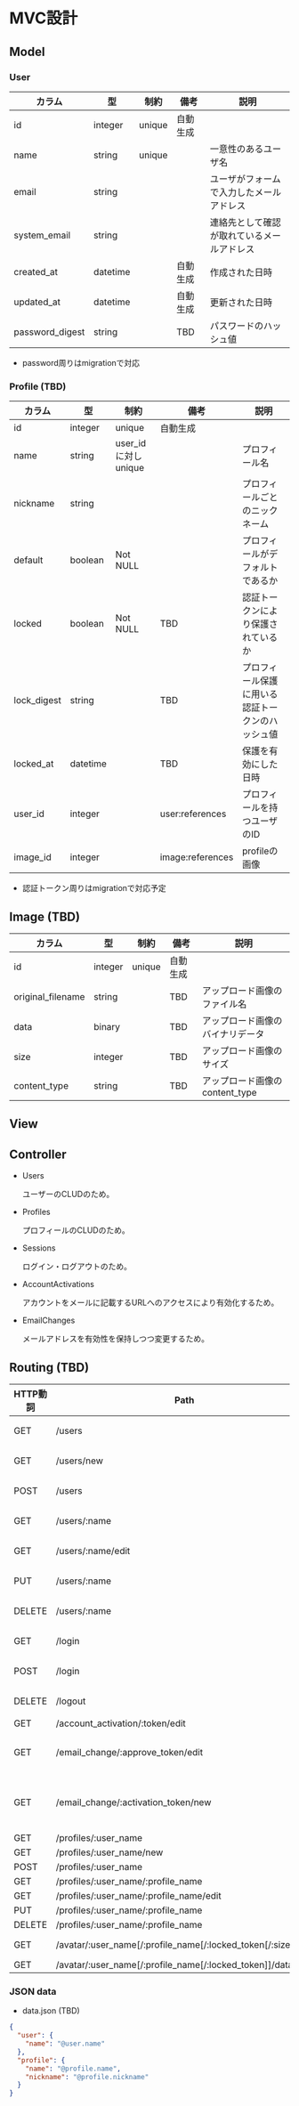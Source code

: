 # MVC設計

## Model

### User

カラム            | 型       | 制約    | 備考      | 説明
----------------|----------|--------|----------|-------------------------------------------
id              | integer  | unique | 自動生成   |
name            | string   | unique |          | 一意性のあるユーザ名
email           | string   |        |          | ユーザがフォームで入力したメールアドレス
system_email    | string   |        |          | 連絡先として確認が取れているメールアドレス
created_at      | datetime |        | 自動生成   | 作成された日時
updated_at      | datetime |        | 自動生成   | 更新された日時
password_digest | string   |        | TBD      | パスワードのハッシュ値

- password周りはmigrationで対応

### Profile (TBD)

カラム       | 型        | 制約                   | 備考              | 説明
------------|----------|-----------------------|------------------|-------------------------------------------------
id          | integer  | unique                | 自動生成           |
name        | string   | user_id に対し unique  |                  | プロフィール名
nickname    | string   |                       |                  | プロフィールごとのニックネーム
default     | boolean  | Not NULL              |                  | プロフィールがデフォルトであるか
locked      | boolean  | Not NULL              | TBD              | 認証トークンにより保護されているか
lock_digest | string   |                       | TBD              | プロフィール保護に用いる認証トークンのハッシュ値
locked_at   | datetime |                       | TBD              | 保護を有効にした日時
user_id     | integer  |                       | user:references  | プロフィールを持つユーザのID
image_id    | integer  |                       | image:references | profileの画像

- 認証トークン周りはmigrationで対応予定

## Image (TBD)

カラム             | 型       | 制約    | 備考      | 説明
------------------|---------|--------|----------|-------------------------------------
id                | integer | unique | 自動生成   |
original_filename | string  |        | TBD      | アップロード画像のファイル名
data              | binary  |        | TBD      | アップロード画像のバイナリデータ
size              | integer |        | TBD      | アップロード画像のサイズ
content_type      | string  |        | TBD      | アップロード画像のcontent_type

## View

## Controller

- Users
    
    ユーザーのCLUDのため。

- Profiles
    
    プロフィールのCLUDのため。

- Sessions
    
    ログイン・ログアウトのため。

- AccountActivations
    
    アカウントをメールに記載するURLへのアクセスにより有効化するため。

- EmailChanges
    
    メールアドレスを有効性を保持しつつ変更するため。

## Routing (TBD)

HTTP動詞  | Path                                                         | #アクション               | View                        | 備考
---------|--------------------------------------------------------------|-------------------------|-----------------------------|-----------------------------------
GET      | /users                                                       | user#index              | /users/index.html.erb       | Railsリソースベース
GET      | /users/new                                                   | user#new                | /users/new.html.erb         | Railsリソースベース
POST     | /users                                                       | user#create             | N/A                         | Railsリソースベース
GET      | /users/:name                                                 | user#show               | /users/show.html.erb        | Railsリソースベース
GET      | /users/:name/edit                                            | user#edit               | /users/edit.html.erb        | Railsリソースベース
PUT      | /users/:name                                                 | user#update             | N/A                         | Railsリソースベース
DELETE   | /users/:name                                                 | user#destroy            | N/A                         | Railsリソースベース
GET      | /login                                                       | session#new             | login_path                  | 名前付きルーティング
POST     | /login                                                       | session#create          | login_path                  | 名前付きルーティング
DELETE   | /logout                                                      | session#destroy         | logout_path                 | 名前付きルーティング
GET      | /account_activation/:token/edit                              | account_activation#edit | edit_account_activation_url |
GET      | /email_change/:approve_token/edit                            | email_change#edit       | edit_email_change_url       | メールアドレスの変更承認
GET      | /email_change/:activation_token/new                          | email_change#new        | new_email_change_url        | 変更先のメールアドレスの有効性確認
GET      | /profiles/:user_name                                         | profile#index           | /profiles/index.html.erb    |
GET      | /profiles/:user_name/new                                     | profile#new             | /profiles/new.html.erb      |
POST     | /profiles/:user_name                                         | profile#create          | N/A                         |
GET      | /profiles/:user_name/:profile_name                           | profile#show            | /profiles/show.html.erb     |
GET      | /profiles/:user_name/:profile_name/edit                      | profile#edit            | /profiles/edit.html.erb     |
PUT      | /profiles/:user_name/:profile_name                           | profile#update          | N/A                         |
DELETE   | /profiles/:user_name/:profile_name                           | profile#delete          | N/A                         |
GET      | /avatar/:user_name[/:profile_name[/:locked_token[/:size]]]   | api#avatar              | TBD                         | TBD, send_data?
GET      | /avatar/:user_name[/:profile_name[/:locked_token]]/data.json | api#data_json           | /apis/data.json.erb         | TBD

### JSON data

- data.json (TBD)

```JSON
{
  "user": {
    "name": "@user.name"
  },
  "profile": {
    "name": "@profile.name",
    "nickname": "@profile.nickname"
  }
}
```
